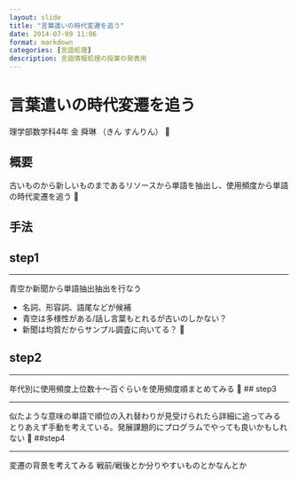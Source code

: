 ```yaml
---
layout: slide
title: "言葉遣いの時代変遷を追う"
date: 2014-07-09 11:06
format: markdown
categories: [言語処理]
description: 言語情報処理の授業の発表用
---
```


# 言葉遣いの時代変遷を追う
  理学部数学科4年
  金 舜琳 （きん すんりん）

## 概要
   古いものから新しいものまであるリソースから単語を抽出し、使用頻度から単語の時代変遷を追う

## 手法

## step1
<hr />
青空か新聞から単語抽出抽出を行なう

* 名詞、形容詞、語尾などが候補
* 青空は多様性がある/話し言葉もとれるが古いのしかない？
* 新聞は均質だからサンプル調査に向いてる？

## step2
<hr/>
年代別に使用頻度上位数十〜百ぐらいを使用頻度順まとめてみる

## step3
<hr/>
似たような意味の単語で順位の入れ替わりが見受けられたら詳細に追ってみる  
とりあえず手動を考えている。発展課題的にプログラムでやっても良いかもしれない

##step4
<hr/>
変遷の背景を考えてみる  
戦前/戦後とか分りやすいものとかなんとか


